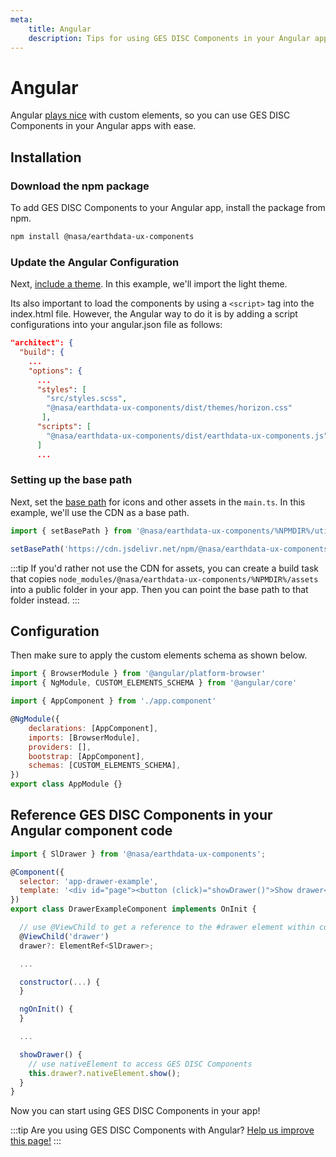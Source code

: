 ```yaml
---
meta:
    title: Angular
    description: Tips for using GES DISC Components in your Angular app.
---
```


# Angular

Angular [plays nice](https://custom-elements-everywhere.com/#angular) with custom elements, so you can use GES DISC Components in your Angular apps with ease.

## Installation

### Download the npm package

To add GES DISC Components to your Angular app, install the package from npm.

```bash
npm install @nasa/earthdata-ux-components
```

### Update the Angular Configuration

Next, [include a theme](/getting-started/themes). In this example, we'll import the light theme.

Its also important to load the components by using a `<script>` tag into the index.html file. However, the Angular way to do it is by adding a script configurations into your angular.json file as follows:

```json
"architect": {
  "build": {
    ...
    "options": {
      ...
      "styles": [
        "src/styles.scss",
        "@nasa/earthdata-ux-components/dist/themes/horizon.css"
       ],
      "scripts": [
        "@nasa/earthdata-ux-components/dist/earthdata-ux-components.js"
      ]
      ...
```

### Setting up the base path

Next, set the [base path](/getting-started/installation#setting-the-base-path) for icons and other assets in the `main.ts`. In this example, we'll use the CDN as a base path.

```jsx
import { setBasePath } from '@nasa/earthdata-ux-components/%NPMDIR%/utilities/base-path'

setBasePath('https://cdn.jsdelivr.net/npm/@nasa/earthdata-ux-components@%VERSION%/%CDNDIR%/')
```

:::tip
If you'd rather not use the CDN for assets, you can create a build task that copies `node_modules/@nasa/earthdata-ux-components/%NPMDIR%/assets` into a public folder in your app. Then you can point the base path to that folder instead.
:::

## Configuration

Then make sure to apply the custom elements schema as shown below.

```js
import { BrowserModule } from '@angular/platform-browser'
import { NgModule, CUSTOM_ELEMENTS_SCHEMA } from '@angular/core'

import { AppComponent } from './app.component'

@NgModule({
    declarations: [AppComponent],
    imports: [BrowserModule],
    providers: [],
    bootstrap: [AppComponent],
    schemas: [CUSTOM_ELEMENTS_SCHEMA],
})
export class AppModule {}
```

## Reference GES DISC Components in your Angular component code

```js
import { SlDrawer } from '@nasa/earthdata-ux-components';

@Component({
  selector: 'app-drawer-example',
  template: '<div id="page"><button (click)="showDrawer()">Show drawer</button><sl-drawer #drawer label="Drawer" class="drawer-focus" style="--size: 50vw"><p>Drawer content</p></sl-drawer></div>'
})
export class DrawerExampleComponent implements OnInit {

  // use @ViewChild to get a reference to the #drawer element within component template
  @ViewChild('drawer')
  drawer?: ElementRef<SlDrawer>;

  ...

  constructor(...) {
  }

  ngOnInit() {
  }

  ...

  showDrawer() {
    // use nativeElement to access GES DISC Components
    this.drawer?.nativeElement.show();
  }
}
```

Now you can start using GES DISC Components in your app!

:::tip
Are you using GES DISC Components with Angular? [Help us improve this page!](https://github.com/earthdata-ux/components/blob/next/docs/frameworks/angular.md)
:::
